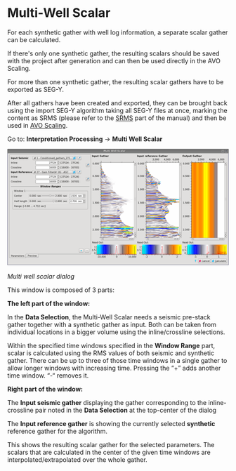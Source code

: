 # Multi-Well Scalar

For each synthetic gather with well log information, a separate scalar gather can be calculated.

If there's only one synthetic gather, the resulting scalars should be saved with the project after generation and can then be used directly in the AVO Scaling.

For more than one synthetic gather, the resulting scalar gathers have to be exported as SEG-Y.

After all gathers have been created and exported, they can be brought back using the import SEG-Y algorithm taking all SEG-Y files at once, marking the content as SRMS \(please refer to the [SRMS](../../data_management/select_data/select_q_data-_srms_data_or_eta.md) part of the manual\) and then be used in [AVO Scaling](avo_scaling.md).

Go to: **Interpretation Processing** → **Multi Well Scalar**

![](../../.gitbook/assets/099_interpretation.png)

_Multi well scalar dialog_

This window is composed of 3 parts:

**The left part of the window:**

In the **Data Selection**, the Multi-Well Scalar needs a seismic pre-stack gather together with a synthetic gather as input. Both can be taken from individual locations in a bigger volume using the inline/crossline selections.

Within the specified time windows specified in the **Window Range** part, scalar is calculated using the RMS values of both seismic and synthetic gather. There can be up to three of those time windows in a single gather to allow longer windows with increasing time. Pressing the “+” adds another time window. “-“ removes it.

**Right part of the window:**

The **Input seismic gather** displaying the gather corresponding to the inline- crossline pair noted in the **Data Selection** at the top-center of the dialog

The **Input reference gather** is showing the currently selected **synthetic** reference gather for the algorithm.

This shows the resulting scalar gather for the selected parameters. The scalars that are calculated in the center of the given time windows are interpolated/extrapolated over the whole gather.

